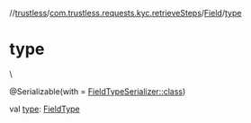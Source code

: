 //[trustless](../../../index.md)/[com.trustless.requests.kyc.retrieveSteps](../index.md)/[Field](index.md)/[type](type.md)

# type

\

@Serializable(with = [FieldTypeSerializer::class](../-field-type-serializer/index.md))

val [type](type.md): [FieldType](../-field-type/index.md)
